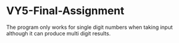 # VY5-Final-Assignment
The program only works for single digit numbers when taking input although it can produce multi digit results.
